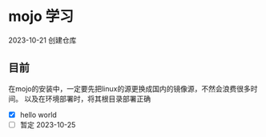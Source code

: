 # mojo 学习

2023-10-21 创建仓库

## 目前

在mojo的安装中，一定要先把linux的源更换成国内的镜像源，不然会浪费很多时间。
以及在环境部署时，将其根目录部署正确

- [x] hello world
- [ ] 暂定 2023-10-25
